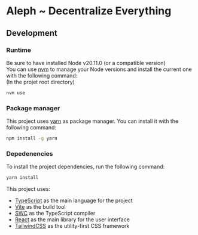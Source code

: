 # Aleph ~ Decentralize Everything


## Development

### Runtime
Be sure to have installed Node v20.11.0 (or a compatible version)<br>
You can use [nvm](https://github.com/nvm-sh/nvm) to manage your Node versions and install the current one with the following command:<br>
(In the projet root directory)
```bash
nvm use
```

### Package manager

This project uses [yarn](https://yarnpkg.com/) as package manager. You can install it with the following command:
```bash
npm install -g yarn
```

### Depedenencies

To install the project dependencies, run the following command:
```bash
yarn install
```

This project uses:

- [TypeScript](https://www.typescriptlang.org/) as the main language for the project
- [Vite](https://vitejs.dev/) as the build tool
- [SWC](https://swc.rs/) as the TypeScript compiler
- [React](https://reactjs.org/) as the main library for the user interface
- [TailwindCSS](https://tailwindcss.com/) as the utility-first CSS framework

